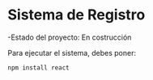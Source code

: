 <h1>Sistema de Registro</h1>

-Estado del proyecto: En costrucción

Para ejecutar el sistema, debes poner: 


```npm install react ```
